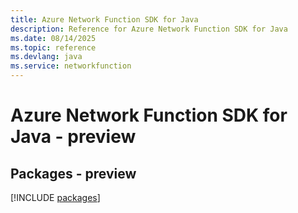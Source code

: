 ```yaml
---
title: Azure Network Function SDK for Java
description: Reference for Azure Network Function SDK for Java
ms.date: 08/14/2025
ms.topic: reference
ms.devlang: java
ms.service: networkfunction
---
```

# Azure Network Function SDK for Java - preview
## Packages - preview
[!INCLUDE [packages](network-function-index.md)]